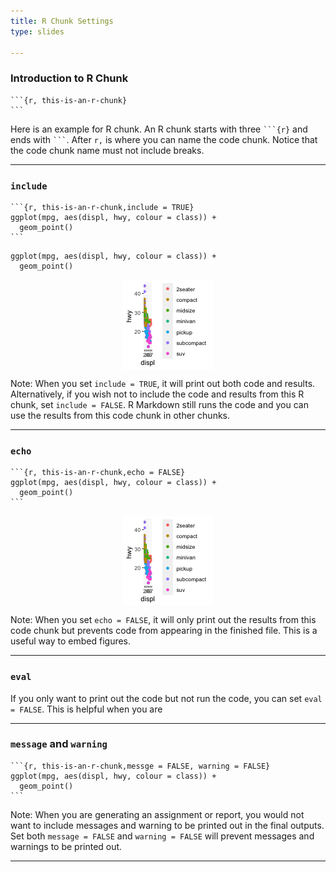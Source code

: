 ```yaml
---
title: R Chunk Settings
type: slides

---
```

### Introduction to R Chunk

```` {.markdown}
```{r, this-is-an-r-chunk}
```
````

Here is an example for R chunk. An R chunk starts with three
```` ```{r} ```` and ends with ```` ``` ````. After `r,` is where you
can name the code chunk. Notice that the code chunk name must not
include breaks.

---

### `include`

```` {.markdown}
```{r, this-is-an-r-chunk,include = TRUE}
ggplot(mpg, aes(displ, hwy, colour = class)) + 
  geom_point()
```
````

``` {.r}
ggplot(mpg, aes(displ, hwy, colour = class)) + 
  geom_point()
```

<img src="images/chapter9/includeture-1.png" style="display: block; margin: auto;" />

Note: When you set `include = TRUE`, it will print out both code and
results. Alternatively, if you wish not to include the code and results
from this R chunk, set `include = FALSE`. R Markdown still runs the code
and you can use the results from this code chunk in other chunks.

---

### `echo`

```` {.markdown}
```{r, this-is-an-r-chunk,echo = FALSE}
ggplot(mpg, aes(displ, hwy, colour = class)) + 
  geom_point()
```
````

<img src="images/chapter9/echofalse-1.png" style="display: block; margin: auto;" />

Note: When you set `echo = FALSE`, it will only print out the results
from this code chunk but prevents code from appearing in the finished
file. This is a useful way to embed figures.

---

### `eval`

If you only want to print out the code but not run the code, you can set
`eval = FALSE`. This is helpful when you are

---

### `message` and `warning`

```` {.markdown}
```{r, this-is-an-r-chunk,messge = FALSE, warning = FALSE}
ggplot(mpg, aes(displ, hwy, colour = class)) + 
  geom_point()
```
````

Note: When you are generating an assignment or report, you would not
want to include messages and warning to be printed out in the final
outputs. Set both `message = FALSE` and `warning = FALSE` will prevent
messages and warnings to be printed out.

---

### 
